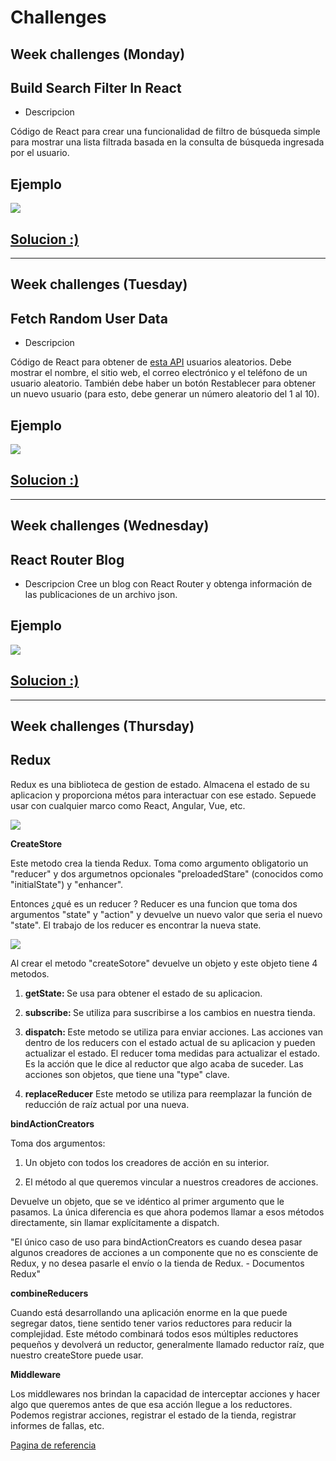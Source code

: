 # <b>Challenges</b>

## <b>Week challenges (Monday) </b>
## Build Search Filter In React
* Descripcion

Código de React para crear una funcionalidad de filtro de búsqueda simple para mostrar una lista filtrada basada en la consulta de búsqueda ingresada por el usuario.
## <b>Ejemplo</b>
<img src="https://camo.githubusercontent.com/bf8f3cb56455725381970003b0d919cf6eda1b545e506001b3951ac24b60d492/68747470733a2f2f6d656469612e67697068792e636f6d2f6d656469612f4c4f4b44683630614376446b364642794c712f67697068792e676966" />

## [Solucion :)](solucion/BuildSearchFilter.jsx)

----
## <b>Week challenges (Tuesday) </b>

## Fetch Random User Data
* Descripcion

Código de React para obtener de [esta API](https://jsonplaceholder.typicode.com/) usuarios aleatorios. Debe mostrar el nombre, el sitio web, el correo electrónico y el teléfono de un usuario aleatorio. También debe haber un botón Restablecer para obtener un nuevo usuario (para esto, debe generar un número aleatorio del 1 al 10).

## <b>Ejemplo</b>
<img src="https://camo.githubusercontent.com/64539ff356879af3dbc52c57918a298a91e2383504c64ecb53c9a73ca702b516/68747470733a2f2f6d656469612e67697068792e636f6d2f6d656469612f4259366445473945426643476278424c496c2f67697068792e676966"/>

## [Solucion :)](solucion/FetchRandomUserData.jsx)
---
## <b>Week challenges (Wednesday) </b>
## React Router Blog 
* Descripcion 
Cree un blog con React Router y obtenga información de las publicaciones de un archivo json.

## <b>Ejemplo</b>
<img src="https://camo.githubusercontent.com/c7797bb074d431d5f29d189b2f2234308b32a2b837ffa90eedd06842cc6ce381/68747470733a2f2f6d656469612e67697068792e636f6d2f6d656469612f7556527833514e3258425376637850634f702f67697068792e676966"/>

## [Solucion :)]()

---
## <b>Week challenges (Thursday) </b>
## Redux

Redux es una biblioteca de gestion de estado. Almacena el estado de su aplicacion y proporciona métos para interactuar con ese estado. Sepuede usar con cualquier marco como React, Angular, Vue, etc.

<img src="https://res.cloudinary.com/practicaldev/image/fetch/s--exod_ch1--/c_limit%2Cf_auto%2Cfl_progressive%2Cq_auto%2Cw_880/https://dev-to-uploads.s3.amazonaws.com/uploads/articles/e2x8d1a346qmckc9iu16.png" />

<b>CreateStore</b>

Este metodo crea la tienda Redux. Toma como argumento obligatorio un "reducer" y dos argumetnos opcionales "preloadedStare" (conocidos como "initialState")  y "enhancer".

Entonces ¿qué es un reducer ? Reducer es una funcion que toma dos argumentos  "state" y "action" y devuelve un nuevo valor que seria el nuevo "state". El trabajo de los reducer es encontrar la nueva state.

<img src="https://res.cloudinary.com/practicaldev/image/fetch/s--NfKoeNBU--/c_limit%2Cf_auto%2Cfl_progressive%2Cq_auto%2Cw_880/https://dev-to-uploads.s3.amazonaws.com/uploads/articles/g8oc6punguttqb9ahv0l.png" />


Al crear el metodo "createSotore" devuelve un objeto y este objeto tiene 4 metodos.

1. <b>getState: </b> Se usa para obtener el estado de su aplicacion.

2. <b>subscribe: </b> Se utiliza para suscribirse a los cambios en nuestra tienda.
3. <b>dispatch: </b> Este metodo se utiliza para enviar acciones. Las acciones van dentro de los reducers con el estado actual de su aplicacion  y pueden actualizar el estado.
El reducer toma medidas para actualizar el estado. Es la acción que le dice al reductor que algo acaba de suceder. Las acciones son objetos, que tiene una "type" clave.

4. <b>replaceReducer</b> Este metodo se utiliza para reemplazar la función de reducción de raíz actual por una nueva.


<b>bindActionCreators</b>

Toma dos argumentos:

1. Un objeto con todos los creadores de acción en su interior.

2. El método al que queremos vincular a nuestros creadores de acciones.

Devuelve un objeto, que se ve idéntico al primer argumento que le pasamos. La única diferencia es que ahora podemos llamar a esos métodos directamente, sin llamar explícitamente a dispatch.

"El único caso de uso para bindActionCreators es cuando desea pasar algunos creadores de acciones a un componente que no es consciente de Redux, y no desea pasarle el envío o la tienda de Redux. - Documentos Redux"

<b>combineReducers</b>

Cuando está desarrollando una aplicación enorme en la que puede segregar datos, tiene sentido tener varios reductores para reducir la complejidad. Este método combinará todos esos múltiples reductores pequeños y devolverá un reductor, generalmente llamado reductor raíz, que nuestro createStore puede usar.

<b>Middleware</b>

Los middlewares nos brindan la capacidad de interceptar acciones y hacer algo que queremos antes de que esa acción llegue a los reductores. Podemos registrar acciones, registrar el estado de la tienda, registrar informes de fallas, etc.

[Pagina de referencia](https://dev.to/thesanjeevsharma/just-redux-the-complete-guide-44d5)


